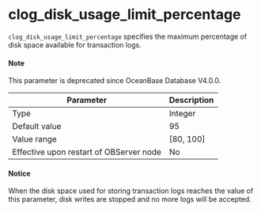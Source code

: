 clog_disk_usage_limit_percentage
=====================================================

`clog_disk_usage_limit_percentage` specifies the maximum percentage of disk space available for transaction logs.


<main id="notice" type='explain'>
  <h4>Note</h4>
  <p>   This parameter is deprecated since OceanBase Database V4.0.0.  </p>
</main>

| **Parameter** | **Description** |
|------------------|-------------|
| Type | Integer |
| Default value | 95 |
| Value range | \[80, 100\] |
| Effective upon restart of OBServer node | No |

<main id="notice" type='notice'>
  <h4>Notice</h4>
  <p>   When the disk space used for storing transaction logs reaches the value of this parameter, disk writes are stopped and no more logs will be accepted.   </p>
</main>